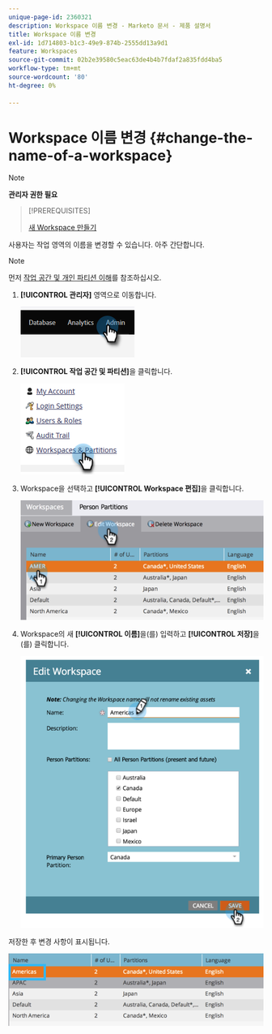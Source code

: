 ```yaml
---
unique-page-id: 2360321
description: Workspace 이름 변경 - Marketo 문서 - 제품 설명서
title: Workspace 이름 변경
exl-id: 1d714803-b1c3-49e9-874b-2555dd13a9d1
feature: Workspaces
source-git-commit: 02b2e39580c5eac63de4b4b7fdaf2a835fdd4ba5
workflow-type: tm+mt
source-wordcount: '80'
ht-degree: 0%

---
```


# Workspace 이름 변경 {#change-the-name-of-a-workspace}

>[!NOTE]
>
>**관리자 권한 필요**

>[!PREREQUISITES]
>
>[새 Workspace 만들기](/help/marketo/product-docs/administration/workspaces-and-person-partitions/create-a-new-workspace.md)

사용자는 작업 영역의 이름을 변경할 수 있습니다. 아주 간단합니다.

>[!NOTE]
>
>먼저 [작업 공간 및 개인 파티션 이해](/help/marketo/product-docs/administration/workspaces-and-person-partitions/understanding-workspaces-and-person-partitions.md)를 참조하십시오.

1. **[!UICONTROL 관리자]** 영역으로 이동합니다.

   ![](assets/change-the-name-of-a-workspace-1.png)

1. **[!UICONTROL 작업 공간 및 파티션]**&#x200B;을 클릭합니다.

   ![](assets/change-the-name-of-a-workspace-2.png)

1. Workspace을 선택하고 **[!UICONTROL Workspace 편집]**&#x200B;을 클릭합니다.

   ![](assets/change-the-name-of-a-workspace-3.png)

1. Workspace의 새 **[!UICONTROL 이름]**&#x200B;을(를) 입력하고 **[!UICONTROL 저장]**&#x200B;을(를) 클릭합니다.

   ![](assets/change-the-name-of-a-workspace-4.png)

저장한 후 변경 사항이 표시됩니다.

![](assets/change-the-name-of-a-workspace-5.png)
